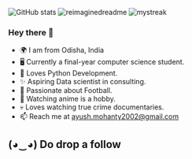 ![GitHub stats](https://github-readme-stats.vercel.app/api?username=AYUSHMOHANTY10&count_private=true&show_icons=true&hide=issues,contribs)
<img src="https://myreadme.vercel.app/api/embed/AYUSHMOHANTY10?panels=userstatistics,toprepositories,toplanguages,commitgraph" alt="reimaginedreadme" />
<img src="https://github-readme-streak-stats.herokuapp.com/?user=AYUSHMOHANTY10&theme=tokyonight" alt="mystreak"/>


### Hey there 👋 

- 🌍 I am from Odisha, India
- 🖥️ Currently a final-year computer science student.
- 🖤 Loves Python Development.
- ✨ Aspiring Data scientist in consulting.
- 🧠 Passionate about Football.
- 👒 Watching anime is a hobby.
- 💀 Loves watching true crime documentaries.
- 📫 Reach me at ayush.mohanty2002@gmail.com

## (◕‿◕) Do drop a follow
